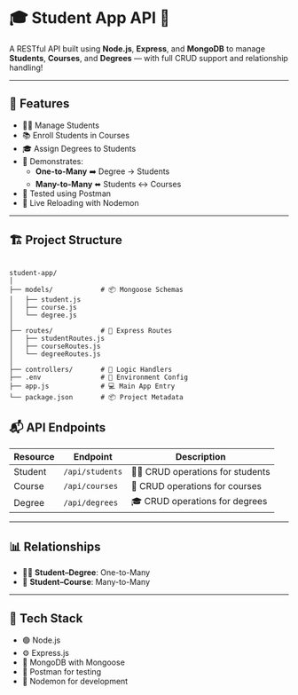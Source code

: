 # 🎓 Student App API 📘

A RESTful API built using **Node.js**, **Express**, and **MongoDB** to manage **Students**, **Courses**, and **Degrees** — with full CRUD support and relationship handling!

---

## 🌟 Features

- 🧑‍🎓 Manage Students
- 📚 Enroll Students in Courses
- 🎓 Assign Degrees to Students
- 🔗 Demonstrates:
  - **One-to-Many** ➡️ Degree → Students
  - **Many-to-Many** ⬌ Students ↔ Courses
- 🧪 Tested using Postman
- 🚀 Live Reloading with Nodemon

---

## 🏗️ Project Structure

```

student-app/
│
├── models/            # 📦 Mongoose Schemas
│   ├── student.js
│   ├── course.js
│   └── degree.js
│
├── routes/            # 🚦 Express Routes
│   ├── studentRoutes.js
│   ├── courseRoutes.js
│   └── degreeRoutes.js
│
├── controllers/       # 🧠 Logic Handlers
├── .env               # 🔐 Environment Config
├── app.js             # 💻 Main App Entry
└── package.json       # 📦 Project Metadata

````

## 📬 API Endpoints

| Resource | Endpoint        | Description                        |
| -------- | --------------- | ---------------------------------- |
| Student  | `/api/students` | 👨‍🎓 CRUD operations for students    |
| Course   | `/api/courses`  | 📘 CRUD operations for courses     |
| Degree   | `/api/degrees`  | 🎓 CRUD operations for degrees     |

---

## 📊 Relationships

* 🧑‍🎓 **Student–Degree**: One-to-Many
* 📘 **Student–Course**: Many-to-Many

---

## 🔧 Tech Stack

* 🟢 Node.js
* ⚙️ Express.js
* 🍃 MongoDB with Mongoose
* 🧪 Postman for testing
* 🔁 Nodemon for development
